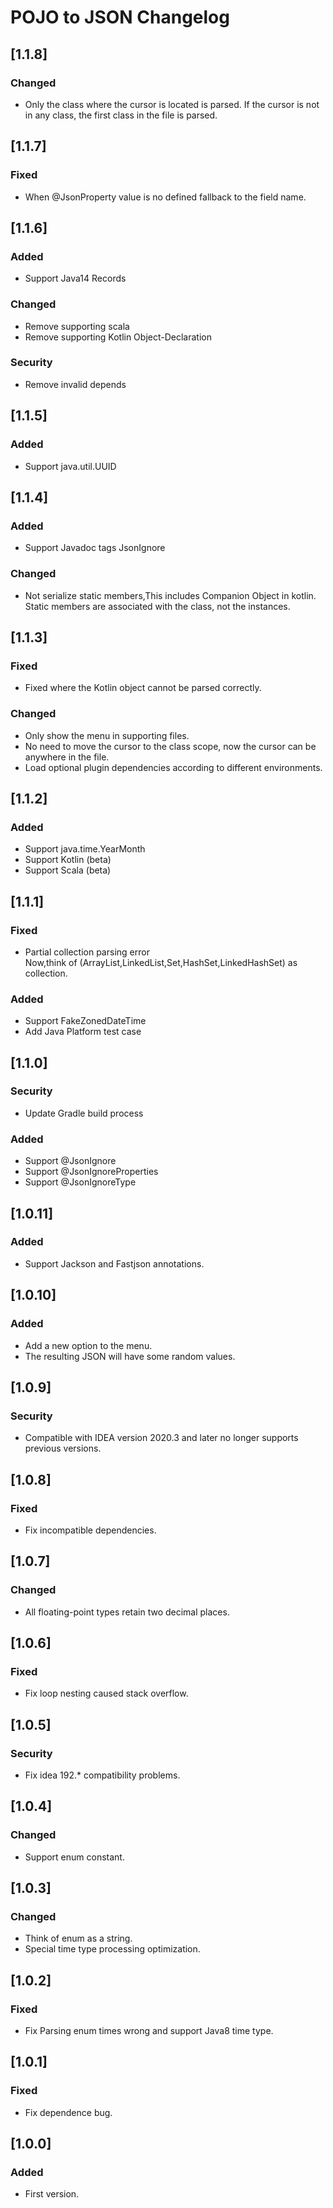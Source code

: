 # POJO to JSON Changelog

## [1.1.8]
### Changed
- Only the class where the cursor is located is parsed. If the cursor is not in any class, the first class in the file is parsed.

## [1.1.7]
### Fixed
- When @JsonProperty value is no defined fallback to the field name.

## [1.1.6]
### Added
- Support Java14 Records
### Changed
- Remove supporting scala
- Remove supporting Kotlin Object-Declaration
### Security
- Remove invalid depends

## [1.1.5]
### Added
- Support java.util.UUID

## [1.1.4]
### Added
- Support Javadoc tags JsonIgnore
### Changed
- Not serialize static members,This includes Companion Object in kotlin.
  Static members are associated with the class, not the instances.

## [1.1.3]
### Fixed
- Fixed where the Kotlin object cannot be parsed correctly.
### Changed
- Only show the menu in supporting files.
- No need to move the cursor to the class scope, now the cursor can be anywhere in the file.  
- Load optional plugin dependencies according to different environments.

## [1.1.2]
### Added
- Support java.time.YearMonth
- Support Kotlin (beta)
- Support Scala (beta)

## [1.1.1]
### Fixed
- Partial collection parsing error<br>
  Now,think of (ArrayList,LinkedList,Set,HashSet,LinkedHashSet) as collection.
### Added
- Support FakeZonedDateTime
- Add Java Platform test case

## [1.1.0]
### Security
- Update Gradle build process
### Added
- Support @JsonIgnore
- Support @JsonIgnoreProperties
- Support @JsonIgnoreType

## [1.0.11]
### Added
- Support Jackson and Fastjson annotations.

## [1.0.10]
### Added
- Add a new option to the menu.
- The resulting JSON will have some random values.

## [1.0.9]
### Security
- Compatible with IDEA version 2020.3 and later no longer supports previous versions.

## [1.0.8]
### Fixed
- Fix incompatible dependencies.

## [1.0.7]
### Changed
- All floating-point types retain two decimal places.

## [1.0.6]
### Fixed
- Fix loop nesting caused stack overflow.

## [1.0.5]
### Security
- Fix idea 192.* compatibility problems.

## [1.0.4]
### Changed
- Support enum constant.

## [1.0.3]
### Changed
- Think of enum as a string.
- Special time type processing optimization.

## [1.0.2]
### Fixed
- Fix Parsing enum times wrong and support Java8 time type.

## [1.0.1]
### Fixed
- Fix dependence bug.

## [1.0.0]
### Added
- First version.